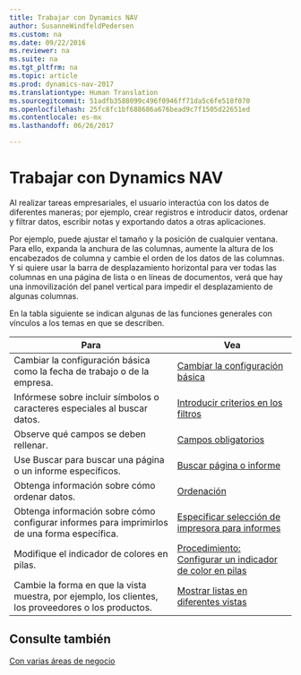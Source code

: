 ```yaml
---
title: Trabajar con Dynamics NAV
author: SusanneWindfeldPedersen
ms.custom: na
ms.date: 09/22/2016
ms.reviewer: na
ms.suite: na
ms.tgt_pltfrm: na
ms.topic: article
ms.prod: dynamics-nav-2017
ms.translationtype: Human Translation
ms.sourcegitcommit: 51adfb3588099c496f0946ff71da5c6fe518f070
ms.openlocfilehash: 25fc8fc1bf688686a676bead9c7f1505d22651ed
ms.contentlocale: es-mx
ms.lasthandoff: 06/26/2017

---
```

    
# <a name="work-with-dynamics-nav"></a>Trabajar con Dynamics NAV
Al realizar tareas empresariales, el usuario interactúa con los datos de diferentes maneras; por ejemplo, crear registros e introducir datos, ordenar y filtrar datos, escribir notas y exportando datos a otras aplicaciones.

Por ejemplo, puede ajustar el tamaño y la posición de cualquier ventana. Para ello, expanda la anchura de las columnas, aumente la altura de los encabezados de columna y cambie el orden de los datos de las columnas. Y si quiere usar la barra de desplazamiento horizontal para ver todas las columnas en una página de lista o en líneas de documentos, verá que hay una inmovilización del panel vertical para impedir el desplazamiento de algunas columnas.

En la tabla siguiente se indican algunas de las funciones generales con vínculos a los temas en que se describen.

|Para |Vea |
|---|----|
|Cambiar la configuración básica como la fecha de trabajo o de la empresa.|[Cambiar la configuración básica](ui-change-basic-settings.md)|
|Infórmese sobre incluir símbolos o caracteres especiales al buscar datos.|[Introducir criterios en los filtros](ui-enter-criteria-filters.md)|
|Observe qué campos se deben rellenar.|[Campos obligatorios](ui-mandatory-fields.md)|
|Use Buscar para buscar una página o un informe específicos.|[Buscar página o informe](ui-search.md)|
|Obtenga información sobre cómo ordenar datos.|[Ordenación](ui-sorting.md)|
|Obtenga información sobre cómo configurar informes para imprimirlos de una forma específica.|[Especificar selección de impresora para informes](ui-specify-printer-selection-reports.md)|
|Modifique el indicador de colores en pilas.|[Procedimiento: Configurar un indicador de color en pilas](ui-how-setup-colored-indicator-cues.md)|
|Cambie la forma en que la vista muestra, por ejemplo, los clientes, los proveedores o los productos.|[Mostrar listas en diferentes vistas](across-display-lists-different-views.md)|

## <a name="see-also"></a>Consulte también
[Con varias áreas de negocio](ui-across-business-areas.md)

